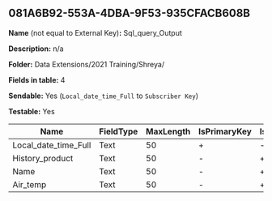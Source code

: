 ## 081A6B92-553A-4DBA-9F53-935CFACB608B

**Name** (not equal to External Key)**:** Sql_query_Output

**Description:** n/a

**Folder:** Data Extensions/2021 Training/Shreya/

**Fields in table:** 4

**Sendable:** Yes (`Local_date_time_Full` to `Subscriber Key`)

**Testable:** Yes

| Name | FieldType | MaxLength | IsPrimaryKey | IsNullable | DefaultValue |
| --- | --- | --- | --- | --- | --- |
| Local_date_time_Full | Text | 50 | + | - |  |
| History_product | Text | 50 | - | + |  |
| Name | Text | 50 | - | + |  |
| Air_temp | Text | 50 | - | + |  |
